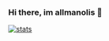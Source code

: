 ### Hi there, im allmanolis 👋

[![stats](https://github-readme-stats.vercel.app/api?username=allmanolis)](https://github.com/anuraghazra/github-readme-stats)
